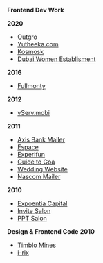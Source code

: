 **Frontend Dev Work**

**2020**
 - [Outgro](https://outgro.in/)
 - [Yutheeka.com](https://yutheeka.com/)  
 - [Kosmosk](https://kosmosk.in/)
 - [Dubai Women Establisment](https://dwe.gov.ae/en)

**2016**

 - [Fullmonty](https://vailancio.com/fullmonty/)

**2012**
- [vServ.mobi](https://vailancio.com/vserv/)

**2011**
 - [Axis Bank Mailer](https://vailancio.com/axis-mailer/)
 - [Espace](https://vailancio.com/espace/)
 - [Experifun](https://vailancio.com/experifun/) 
 - [Guide to Goa](https://vailancio.com/guide_to_goa/) 
 - [Wedding Website](https://vailancio.com/wedding/)
 - [Nascom Mailer](https://vailancio.com/nascom_mailer/mailer.html)

**2010**

 - [Expoentia Capital](https://vailancio.com/expo)
 - [Invite Salon](https://vailancio.com/invite_salon_v2/)
 - [PPT Salon](https://vailancio.com/pptsalon/)


**Design & Frontend Code**
**2010**
 - [Timblo Mines](https://vailancio.com/timblomines/)
 - [i-rix](#)

<!--stackedit_data:
eyJoaXN0b3J5IjpbNzMyOTcxOTcsOTQxNzAyMzc4LDExOTc5ND
cyNzgsMTUxNjIzMTcyNSwtMTY2MjkxMDE1NF19
-->